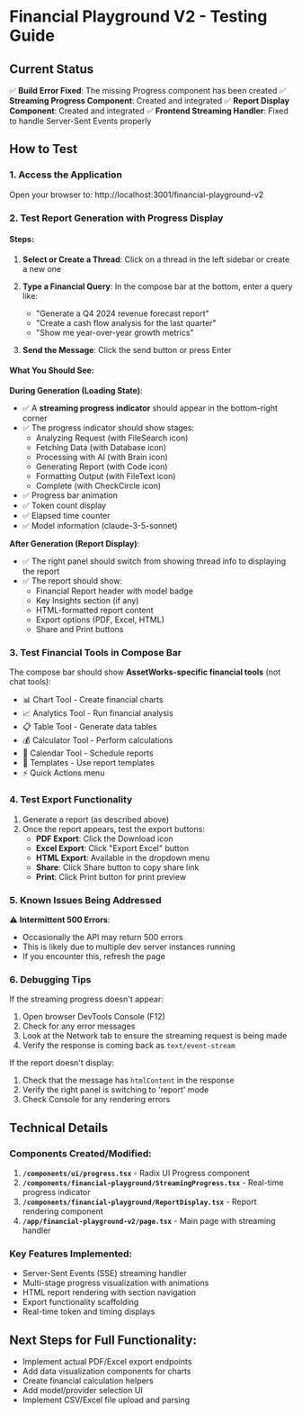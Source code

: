 # Financial Playground V2 - Testing Guide

## Current Status
✅ **Build Error Fixed**: The missing Progress component has been created
✅ **Streaming Progress Component**: Created and integrated
✅ **Report Display Component**: Created and integrated
✅ **Frontend Streaming Handler**: Fixed to handle Server-Sent Events properly

## How to Test

### 1. Access the Application
Open your browser to: http://localhost:3001/financial-playground-v2

### 2. Test Report Generation with Progress Display

#### Steps:
1. **Select or Create a Thread**: Click on a thread in the left sidebar or create a new one
2. **Type a Financial Query**: In the compose bar at the bottom, enter a query like:
   - "Generate a Q4 2024 revenue forecast report"
   - "Create a cash flow analysis for the last quarter"
   - "Show me year-over-year growth metrics"

3. **Send the Message**: Click the send button or press Enter

#### What You Should See:

**During Generation (Loading State)**:
- ✅ A **streaming progress indicator** should appear in the bottom-right corner
- ✅ The progress indicator should show stages:
  - Analyzing Request (with FileSearch icon)
  - Fetching Data (with Database icon)
  - Processing with AI (with Brain icon)
  - Generating Report (with Code icon)
  - Formatting Output (with FileText icon)
  - Complete (with CheckCircle icon)
- ✅ Progress bar animation
- ✅ Token count display
- ✅ Elapsed time counter
- ✅ Model information (claude-3-5-sonnet)

**After Generation (Report Display)**:
- ✅ The right panel should switch from showing thread info to displaying the report
- ✅ The report should show:
  - Financial Report header with model badge
  - Key Insights section (if any)
  - HTML-formatted report content
  - Export options (PDF, Excel, HTML)
  - Share and Print buttons

### 3. Test Financial Tools in Compose Bar

The compose bar should show **AssetWorks-specific financial tools** (not chat tools):
- 📊 Chart Tool - Create financial charts
- 📈 Analytics Tool - Run financial analysis
- 📋 Table Tool - Generate data tables
- 💰 Calculator Tool - Perform calculations
- 📅 Calendar Tool - Schedule reports
- 🎯 Templates - Use report templates
- ⚡ Quick Actions menu

### 4. Test Export Functionality

1. Generate a report (as described above)
2. Once the report appears, test the export buttons:
   - **PDF Export**: Click the Download icon
   - **Excel Export**: Click "Export Excel" button
   - **HTML Export**: Available in the dropdown menu
   - **Share**: Click Share button to copy share link
   - **Print**: Click Print button for print preview

### 5. Known Issues Being Addressed

⚠️ **Intermittent 500 Errors**:
- Occasionally the API may return 500 errors
- This is likely due to multiple dev server instances running
- If you encounter this, refresh the page

### 6. Debugging Tips

If the streaming progress doesn't appear:
1. Open browser DevTools Console (F12)
2. Check for any error messages
3. Look at the Network tab to ensure the streaming request is being made
4. Verify the response is coming back as `text/event-stream`

If the report doesn't display:
1. Check that the message has `htmlContent` in the response
2. Verify the right panel is switching to 'report' mode
3. Check Console for any rendering errors

## Technical Details

### Components Created/Modified:
1. **`/components/ui/progress.tsx`** - Radix UI Progress component
2. **`/components/financial-playground/StreamingProgress.tsx`** - Real-time progress indicator
3. **`/components/financial-playground/ReportDisplay.tsx`** - Report rendering component
4. **`/app/financial-playground-v2/page.tsx`** - Main page with streaming handler

### Key Features Implemented:
- Server-Sent Events (SSE) streaming handler
- Multi-stage progress visualization with animations
- HTML report rendering with section navigation
- Export functionality scaffolding
- Real-time token and timing displays

## Next Steps for Full Functionality:
- Implement actual PDF/Excel export endpoints
- Add data visualization components for charts
- Create financial calculation helpers
- Add model/provider selection UI
- Implement CSV/Excel file upload and parsing